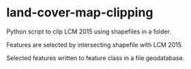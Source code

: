 # land-cover-map-clipping
Python script to clip LCM 2015 using shapefiles in a folder.

Features are selected by intersecting shapefile with LCM 2015.

Selected features written to feature class in a file geodatabase.
